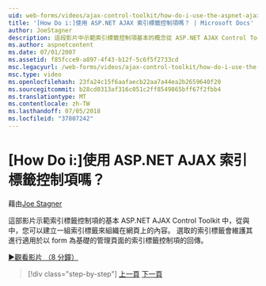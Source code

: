 ```yaml
---
uid: web-forms/videos/ajax-control-toolkit/how-do-i-use-the-aspnet-ajax-tabs-control
title: '[How Do i:]使用 ASP.NET AJAX 索引標籤控制項嗎？ | Microsoft Docs'
author: JoeStagner
description: 這段影片中示範索引標籤控制項基本的概念從 ASP.NET AJAX Control Toolkit 中，與中，您可以建立一組索引標籤來組織上的內容...
ms.author: aspnetcontent
ms.date: 07/01/2007
ms.assetid: f85fcce9-a897-4f43-b12f-5c6f5f2733cd
msc.legacyurl: /web-forms/videos/ajax-control-toolkit/how-do-i-use-the-aspnet-ajax-tabs-control
msc.type: video
ms.openlocfilehash: 23fa24c15f6aafaecb22aa7a44ea2b2659640f20
ms.sourcegitcommit: b28cd0313af316c051c2ff8549865bff67f2fbb4
ms.translationtype: MT
ms.contentlocale: zh-TW
ms.lasthandoff: 07/05/2018
ms.locfileid: "37807242"
---
```

<a name="how-do-i-use-the-aspnet-ajax-tabs-control"></a>[How Do i:]使用 ASP.NET AJAX 索引標籤控制項嗎？
====================
藉由[Joe Stagner](https://github.com/JoeStagner)

這部影片示範索引標籤控制項的基本 ASP.NET AJAX Control Toolkit 中，從與中，您可以建立一組索引標籤來組織在網頁上的內容。 選取的索引標籤會維護其進行適用於以 form 為基礎的管理頁面的索引標籤控制項的回傳。

[&#9654;觀看影片 （8 分鐘）](https://channel9.msdn.com/Blogs/ASP-NET-Site-Videos/how-do-i-use-the-aspnet-ajax-tabs-control)

> [!div class="step-by-step"]
> [上一頁](how-do-i-use-the-aspnet-ajax-resizablecontrol-extender.md)
> [下一頁](how-do-i-use-the-aspnet-ajax-slideshow-extender.md)
